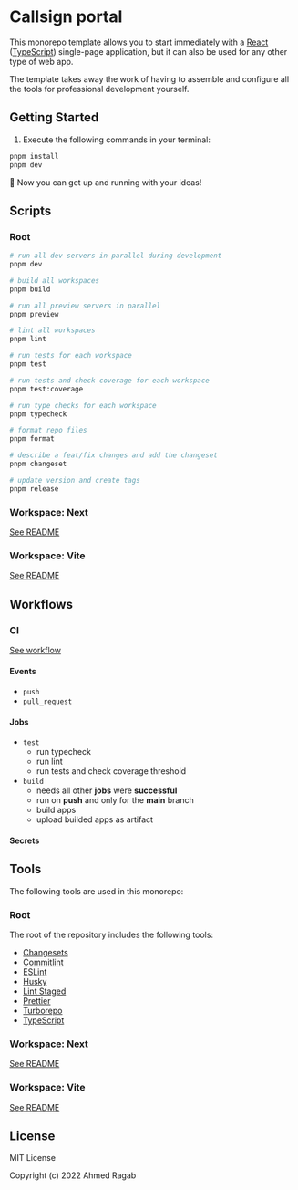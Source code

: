 # Callsign portal

This monorepo template allows you to start immediately with a [React](https://reactjs.org) ([TypeScript](https://www.typescriptlang.org)) single-page application, but it can also be used for any other type of web app.

The template takes away the work of having to assemble and configure all the tools for professional development yourself.

## Getting Started

1. Execute the following commands in your terminal:

```sh
pnpm install
pnpm dev
```

:rocket: Now you can get up and running with your ideas!

## Scripts

### Root

```sh
# run all dev servers in parallel during development
pnpm dev

# build all workspaces
pnpm build

# run all preview servers in parallel
pnpm preview

# lint all workspaces
pnpm lint

# run tests for each workspace
pnpm test

# run tests and check coverage for each workspace
pnpm test:coverage

# run type checks for each workspace
pnpm typecheck

# format repo files
pnpm format

# describe a feat/fix changes and add the changeset
pnpm changeset

# update version and create tags
pnpm release
```

### Workspace: Next

[See README](./apps/next/README.md#scripts)

### Workspace: Vite

[See README](./apps/vite/README.md#scripts)

## Workflows

### CI

[See workflow](./.github/workflows/ci.yml)

#### Events

- `push`
- `pull_request`

#### Jobs

- `test`
  - run typecheck
  - run lint
  - run tests and check coverage threshold
- `build`
  - needs all other **jobs** were **successful**
  - run on **push** and only for the **main** branch
  - build apps
  - upload builded apps as artifact

#### Secrets

## Tools

The following tools are used in this monorepo:

### Root

The root of the repository includes the following tools:

- [Changesets](https://github.com/changesets/changesets)
- [Commitlint](https://commitlint.js.org)
- [ESLint](https://eslint.org)
- [Husky](https://typicode.github.io/husky)
- [Lint Staged](https://github.com/okonet/lint-staged)
- [Prettier](https://prettier.io)
- [Turborepo](https://turborepo.org)
- [TypeScript](https://www.typescriptlang.org)

### Workspace: Next

[See README](./apps/next/README.md#tools)

### Workspace: Vite

[See README](./apps/vite/README.md#tools)

## License

MIT License

Copyright (c) 2022 Ahmed Ragab
